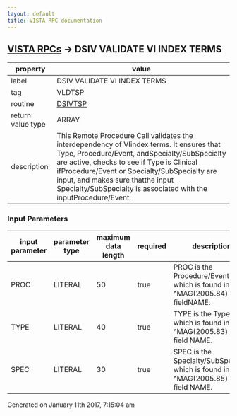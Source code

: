 ```yaml
---
layout: default
title: VISTA RPC documentation
---
```




## [VISTA RPCs](TableOfContent.md) &#8594; DSIV VALIDATE VI INDEX TERMS 

 property | value 
--- | --- 
 label | DSIV VALIDATE VI INDEX TERMS
 tag | VLDTSP
 routine | [DSIVTSP](http://code.osehra.org/dox/Routine_DSIVTSP_source.html)
 return value type | ARRAY
 description | This Remote Procedure Call validates the interdependency of VIindex terms.  It ensures that Type, Procedure/Event, andSpecialty/SubSpecialty are active, checks to see if Type is Clinical ifProcedure/Event or Specialty/SubSpecialty are input, and makes sure thatthe input Specialty/SubSpecialty is associated with the inputProcedure/Event.

### Input Parameters

| input parameter | parameter type | maximum data length | required | description | 
| --- | --- | --- | --- | --- | 
| PROC | LITERAL | 50 | true | PROC is the Procedure/Event which is found in file ^MAG(2005.84) as fieldNAME. | 
| TYPE | LITERAL | 40 | true | TYPE is the Type Index which is found in file ^MAG(2005.83) as field NAME. | 
| SPEC | LITERAL | 30 | true | SPEC is the Specialty/SubSpecialty which is found in file ^MAG(2005.85) as field NAME. | 




 Generated on January 11th 2017, 7:15:04 am